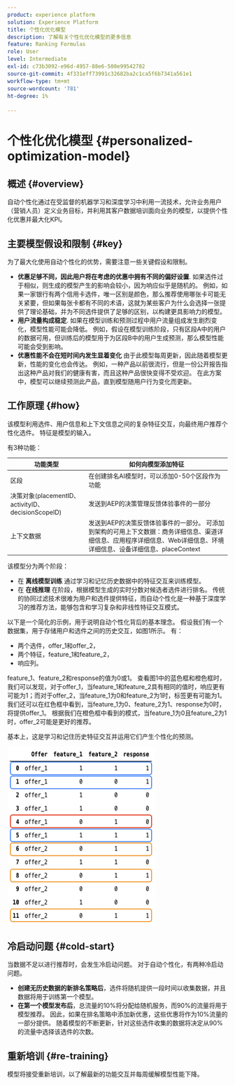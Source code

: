 ```yaml
---
product: experience platform
solution: Experience Platform
title: 个性化优化模型
description: 了解有关个性化优化模型的更多信息
feature: Ranking Formulas
role: User
level: Intermediate
exl-id: c73b3092-e96d-4957-88e6-500e99542782
source-git-commit: 4f331eff73991c32682ba2c1ca5f6b7341a561e1
workflow-type: tm+mt
source-wordcount: '781'
ht-degree: 1%

---
```


# 个性化优化模型 {#personalized-optimization-model}

## 概述 {#overview}

自动个性化通过在受监督的机器学习和深度学习中利用一流技术，允许业务用户（营销人员）定义业务目标，并利用其客户数据培训面向业务的模型，以提供个性化优惠并最大化KPI。

## 主要模型假设和限制 {#key}

为了最大化使用自动个性化的优势，需要注意一些关键假设和限制。

* **优惠足够不同，因此用户将在考虑的优惠中拥有不同的偏好设置**. 如果选件过于相似，则生成的模型产生的影响会较小，因为响应似乎是随机的。
例如，如果一家银行有两个信用卡选件，唯一区别是颜色，那么推荐使用哪张卡可能无关紧要，但如果每张卡都有不同的术语，这就为某些客户为什么会选择一张提供了理论基础，并为不同选件提供了足够的区别，以构建更具影响力的模型。
* **用户流量构成稳定**. 如果在模型训练和预测过程中用户流量组成发生剧烈变化，模型性能可能会降低。 例如，假设在模型训练阶段，只有区段A中的用户的数据可用，但训练后的模型用于为区段B中的用户生成预测，那么模型性能可能会受到影响。
* **优惠性能不会在短时间内发生显着变化** 由于此模型每周更新，因此随着模型更新，性能的变化也会传达。 例如，一种产品以前很流行，但是一份公开报告指出这种产品对我们的健康有害，而且这种产品很快变得不受欢迎。 在此方案中，模型可以继续预测此产品，直到模型随用户行为变化而更新。

## 工作原理 {#how}

该模型利用选件、用户信息和上下文信息之间的复杂特征交互，向最终用户推荐个性化选件。 特征是模型的输入。

有3种功能：

| 功能类型 | 如何向模型添加特征 |
|--------------|----------------------------|
| 区段 | 在创建排名AI模型时，可以添加0-50个区段作为功能 |
| 决策对象(placementID、activityID、decisionScopeID) | 发送到AEP的决策管理反馈体验事件的一部分 |
| 上下文数据 | 发送到AEP的决策反馈体验事件的一部分。 可添加到架构的可用上下文数据：商务详细信息、渠道详细信息、应用程序详细信息、Web详细信息、环境详细信息、设备详细信息、placeContext |

该模型分为两个阶段：

* 在 **离线模型训练** 通过学习和记忆历史数据中的特征交互来训练模型。
* 在 **在线推理** 在阶段，根据模型生成的实时分数对候选者选件进行排名。 传统的协同过滤技术很难为用户和选件提供特征，而自动个性化是一种基于深度学习的推荐方法，能够包含和学习复杂和非线性特征交互模式。

以下是一个简化的示例，用于说明自动个性化背后的基本理念。 假设我们有一个数据集，用于存储用户和选件之间的历史交互，如图1所示。 有：
* 两个选件，offer_1和offer_2，
* 两个特征，feature_1和feature_2，
* 响应列。

feature_1、feature_2和response的值为0或1。 查看图1中的蓝色框和橙色框时，我们可以发现，对于offer_1，当feature_1和feature_2具有相同的值时，响应更有可能为1；而对于offer_2，当feature_1为0和feature_2为1时，标签更有可能为1。 我们还可以在红色框中看到，当feature_1为0、feature_2为1、response为0时，将提供offer_1。 根据我们在橙色框中看到的模式，当feature_1为0且feature_2为1时，offer_2可能是更好的推荐。

基本上，这是学习和记住历史特征交互并运用它们产生个性化的预测。

![](../assets/perso-ranking-schema.png)

## 冷启动问题 {#cold-start}

当数据不足以进行推荐时，会发生冷启动问题。 对于自动个性化，有两种冷启动问题。

* **创建无历史数据的新排名策略后**，选件将随机提供一段时间以收集数据，并且数据将用于训练第一个模型。
* **在第一个模型发布后**，总流量的10%将分配给随机服务，而90%的流量将用于模型推荐。 因此，如果在排名策略中添加新优惠，这些优惠将作为10%流量的一部分提供。 随着模型的不断更新，针对这些选件收集的数据将决定从90%的流量中选择该选件的次数。

## 重新培训 {#re-training}

模型将接受重新培训，以了解最新的功能交互并每周缓解模型性能下降。
